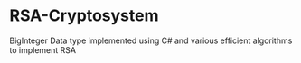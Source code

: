 # RSA-Cryptosystem
BigInteger Data type implemented using C# and various efficient algorithms to implement RSA

